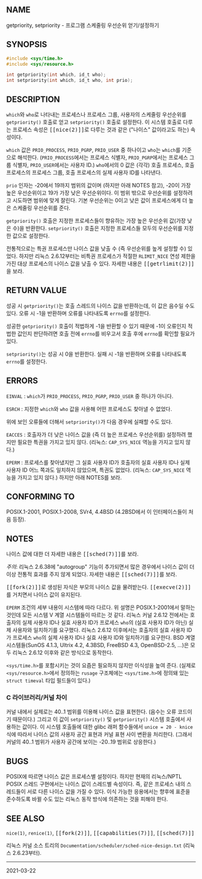 ## NAME

getpriority, setpriority - 프로그램 스케줄링 우선순위 얻기/설정하기

## SYNOPSIS

```c
#include <sys/time.h>
#include <sys/resource.h>

int getpriority(int which, id_t who);
int setpriority(int which, id_t who, int prio);
```

## DESCRIPTION

`which`와 `who`로 나타내는 프로세스나 프로세스 그룹, 사용자의 스케줄링 우선순위를 `getpriority()` 호출로 얻고 `setpriority()` 호출로 설정한다. 이 시스템 호출로 다루는 프로세스 속성은 <tt>[[nice(2)]]</tt>로 다루는 것과 같은 ("나이스" 값이라고도 하는) 속성이다.

`which` 값은 `PRIO_PROCESS`, `PRIO_PGRP`, `PRIO_USER` 중 하나이고 `who`는 `which`를 기준으로 해석한다. (`PRIO_PROCESS`에서는 프로세스 식별자, `PRIO_PGRP`에서는 프로세스 그룹 식별자, `PRIO_USER`에서는 사용자 ID.) `who`에서의 0 값은 (각각) 호출 프로세스, 호출 프로세스의 프로세스 그룹, 호출 프로세스의 실제 사용자 ID를 나타낸다.

`prio` 인자는 -20에서 19까지 범위의 값이며 (하지만 아래 NOTES 참고), -20이 가장 높은 우선순위이고 19가 가장 낮은 우선순위이다. 이 범위 밖으로 우선순위를 설정하려고 시도하면 범위에 맞게 잘린다. 기본 우선순위는 0이고 낮은 값이 프로세스에게 더 높은 스케줄링 우선순위를 준다.

`getpriority()` 호출은 지정한 프로세스들이 향유하는 가장 높은 우선순위 값(가장 낮은 수)을 반환한다. `setpriority()` 호출은 지정한 프로세스들 모두의 우선순위를 지정한 값으로 설정한다.

전통적으로는 특권 프로세스만 나이스 값을 낮출 수 (즉 우선순위를 높게 설정할 수) 있었다. 하지만 리눅스 2.6.12부터는 비특권 프로세스가 적절한 `RLIMIT_NICE` 연성 제한을 가진 대상 프로세스의 나이스 값을 낮출 수 있다. 자세한 내용은 <tt>[[getrlimit(2)]]</tt>을 보라.

## RETURN VALUE

성공 시 `getpriority()`는 호출 스레드의 나이스 값을 반환하는데, 이 값은 음수일 수도 있다. 오류 시 -1을 반환하며 오류를 나타내도록 `errno`를 설정한다.

성공한 `getpriority()` 호출이 적법하게 -1을 반환할 수 있기 때문에 -1이 오류인지 적법한 값인지 판단하려면 호출 전에 `errno`를 비우고서 호출 후에 `errno`를 확인할 필요가 있다.

`setpriority()`는 성공 시 0을 반환한다. 실패 시 -1을 반환하며 오류를 나타내도록 `errno`를 설정한다.

## ERRORS

`EINVAL`
:   `which`가 `PRIO_PROCESS`, `PRIO_PGRP`, `PRIO_USER` 중 하나가 아니다.

`ESRCH`
:   지정한 `which`와 `who` 값을 사용해 어떤 프로세스도 찾아낼 수 없었다.

위에 보인 오류들에 더해서 `setpriority()`가 다음 경우에 실패할 수도 있다.

`EACCES`
:   호출자가 더 낮은 나이스 값을 (즉 더 높은 프로세스 우선순위를) 설정하려 했지만 필요한 특권을 가지고 있지 않다. (리눅스: `CAP_SYS_NICE` 역능을 가지고 있지 않다.)

`EPERM`
:   프로세스를 찾아냈지만 그 실효 사용자 ID가 호출자의 실효 사용자 ID나 실제 사용자 ID 어느 쪽과도 일치하지 않았으며, 특권도 없었다. (리눅스: `CAP_SYS_NICE` 역능을 가지고 있지 않다.) 하지만 아래 NOTES를 보라.

## CONFORMING TO

POSIX.1-2001, POSIX.1-2008, SVr4, 4.4BSD (4.2BSD에서 이 인터페이스들이 처음 등장).

## NOTES

나이스 값에 대한 더 자세한 내용은 <tt>[[sched(7)]]</tt>를 보라.

*주의*: 리눅스 2.6.38에 "autogroup" 기능이 추가되면서 많은 경우에서 나이스 값이 더이상 전통적 효과를 주지 않게 되었다. 자세한 내용은 <tt>[[sched(7)]]</tt>를 보라.

<tt>[[fork(2)]]</tt>로 생성된 자식은 부모의 나이스 값을 물려받는다. <tt>[[execve(2)]]</tt>를 거치면서 나이스 값이 유지된다.

`EPERM` 조건의 세부 내용이 시스템에 따라 다르다. 위 설명은 POSIX.1-2001에서 말하는 것인데 모든 시스템 V 계열 시스템들이 따르는 것 같다. 리눅스 커널 2.6.12 전에서는 호출자의 실제 사용자 ID나 실효 사용자 ID가 프로세스 `who`의 (실효 사용자 ID가 아닌) 실제 사용자와 일치하기를 요구했다. 리눅스 2.6.12 이후에서는 호출자의 실효 사용자 ID가 프로세스 `who`의 실제 사용자 ID나 실효 사용자 ID와 일치하기를 요구한다. BSD 계열 시스템들(SunOS 4.1.3, Ultrix 4.2, 4.3BSD, FreeBSD 4.3, OpenBSD-2.5, ...)은 모두 리눅스 2.6.12 이후와 같은 방식으로 동작한다.

`<sys/time.h>`를 포함시키는 것이 요즘은 필요하지 않지만 이식성을 높여 준다. (실제로 `<sys/resource.h>`에서 정의하는 `rusage` 구조체에는 `<sys/time.h>`에 정의돼 있는  `struct timeval` 타입 필드들이 있다.)

### C 라이브러리/커널 차이

커널 내에서 실제로는 40..1 범위를 이용해 나이스 값을 표현한다. (음수는 오류 코드이기 때문이다.) 그리고 이 값이 `setpriority()` 및 `getpriority()` 시스템 호출에서 사용하는 값이다. 이 시스템 호출들에 대한 glibc 래퍼 함수들에서 `unice = 20 - knice` 식에 따라서 나이스 값의 사용자 공간 표현과 커널 표현 사이 변환을 처리한다. (그래서 커널의 40..1 범위가 사용자 공간에 보이는 -20..19 범위로 상응한다.)

## BUGS

POSIX에 따르면 나이스 값은 프로세스별 설정이다. 하지만 현재의 리눅스/NPTL POSIX 스레드 구현에서는 나이스 값이 스레드별 속성이다. 즉, 같은 프로세스 내의 스레드들이 서로 다른 나이스 값을 가질 수 있다. 이식 가능한 응용에서는 향후에 표준을 준수하도록 바뀔 수도 있는 리눅스 동작 방식에 의존하는 것을 피해야 한다.

## SEE ALSO

`nice(1)`, `renice(1)`, <tt>[[fork(2)]]</tt>, <tt>[[capabilities(7)]]</tt>, <tt>[[sched(7)]]</tt>

리눅스 커널 소스 트리의 `Documentation/scheduler/sched-nice-design.txt` (리눅스 2.6.23부터).

----

2021-03-22
